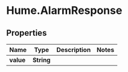 # Hume.AlarmResponse

## Properties
Name | Type | Description | Notes
------------ | ------------- | ------------- | -------------
**value** | **String** |  | 



